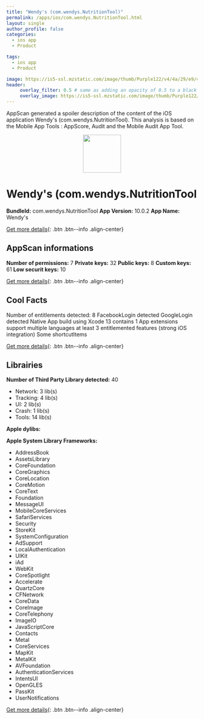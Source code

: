 ```yaml
---
title: "Wendy's (com.wendys.NutritionTool)"
permalink: /apps/ios/com.wendys.NutritionTool.html
layout: single
author_profile: false
categories: 
  - ios app 
  - Product 

tags: 
  - ios app 
  - Product 

image: https://is5-ssl.mzstatic.com/image/thumb/Purple122/v4/4a/29/e9/4a29e9a0-bcb7-da5e-b85c-ba147cbbb953/AppIcon-1x_U007emarketing-0-6-0-85-220.png/512x512bb.jpg
header: 
     overlay_filter: 0.5 # same as adding an opacity of 0.5 to a black background
     overlay_image: https://is5-ssl.mzstatic.com/image/thumb/Purple122/v4/4a/29/e9/4a29e9a0-bcb7-da5e-b85c-ba147cbbb953/AppIcon-1x_U007emarketing-0-6-0-85-220.png/512x512bb.jpg
---
```

AppScan generated a spoiler description of the content of the iOS application Wendy's (com.wendys.NutritionTool). This analysis is based on the Mobile App Tools : AppScore, Audit and the Mobile Audit App Tool.

  
  
<div style="text-align: center;"><img src="https://is5-ssl.mzstatic.com/image/thumb/Purple122/v4/4a/29/e9/4a29e9a0-bcb7-da5e-b85c-ba147cbbb953/AppIcon-1x_U007emarketing-0-6-0-85-220.png/512x512bb.jpg" width="100" height="100"></div>  
  
# Wendy's (com.wendys.NutritionTool

**BundleId:** com.wendys.NutritionTool
**App Version:** 10.0.2
**App Name:** Wendy's


[Get more details](/pricing.html){: .btn .btn--info .align-center}  
  
## AppScan informations 

**Number of permissions:** 7
**Private keys:** 32
**Public keys:** 8
**Custom keys:** 61
**Low securit keys:** 10
  
[Get more details](/pricing.html){: .btn .btn--info .align-center}

## Cool Facts

Number of entitlements detected: 8
FacebookLogin detected
GoogleLogin detected
Native App
build using Xcode 13
contains 1 App extensions
support multiple languages
at least 3 entitlemented features (strong iOS integration)
Some shortcutItems 
  
[Get more details](/pricing.html){: .btn .btn--info .align-center}

## Librairies 
**Number of Third Party Library detected:** 40
- Network: 3 lib(s)
- Tracking: 4 lib(s)
- UI: 2 lib(s)
- Crash: 1 lib(s)
- Tools: 14 lib(s)

**Apple dylibs:**


**Apple System Library Frameworks:**
- AddressBook
- AssetsLibrary
- CoreFoundation
- CoreGraphics
- CoreLocation
- CoreMotion
- CoreText
- Foundation
- MessageUI
- MobileCoreServices
- SafariServices
- Security
- StoreKit
- SystemConfiguration
- AdSupport
- LocalAuthentication
- UIKit
- iAd
- WebKit
- CoreSpotlight
- Accelerate
- QuartzCore
- CFNetwork
- CoreData
- CoreImage
- CoreTelephony
- ImageIO
- JavaScriptCore
- Contacts
- Metal
- CoreServices
- MapKit
- MetalKit
- AVFoundation
- AuthenticationServices
- IntentsUI
- OpenGLES
- PassKit
- UserNotifications


  
[Get more details](/pricing.html){: .btn .btn--info .align-center}

